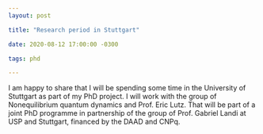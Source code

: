 ```yaml
---
layout: post

title: "Research period in Stuttgart"

date: 2020-08-12 17:00:00 -0300

tags: phd

---
```


I am happy to share that I will be spending some time in the University of Stuttgart as part of my PhD project.
I will work with the group of Nonequilibrium quantum dynamics and Prof. Eric Lutz.
That will be part of a joint PhD programme in partnership of the group of Prof. Gabriel Landi at USP and Stuttgart, financed by the DAAD and CNPq.
